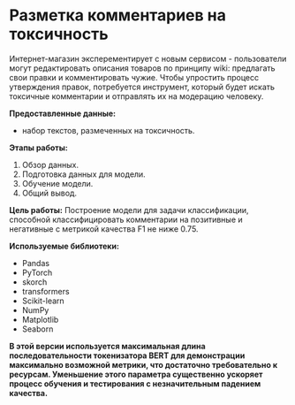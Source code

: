 # Разметка комментариев на токсичность

Интернет-магазин эксперементирует с новым сервисом - пользователи могут редактировать описания товаров по принципу wiki: предлагать свои правки и комментировать чужие. Чтобы упростить процесс утверждения правок, потребуется инструмент, который будет искать токсичные комментарии и отправлять их на модерацию человеку.

**Предоставленные данные:**
- набор текстов, размеченных на токсичность.

**Этапы работы:**
1. Обзор данных.
2. Подготовка данных для модели.
3. Обучение модели. 
4. Общий вывод.

**Цель работы:**
Построение модели для задачи классификации, способной классифицировать комментарии на позитивные и негативные с метрикой качества F1 не ниже 0.75.

**Используемые библиотеки:**
- Pandas
- PyTorch
- skorch
- transformers
- Scikit-learn
- NumPy
- Matplotlib
- Seaborn

**В этой версии используется максимальная длина последовательности токенизатора BERT для демонстрации максимально возможной метрики, что достаточно требовательно к ресурсам. Уменьшение этого параметра существенно ускоряет процесс обучения и тестирования с незначительным падением качества.**
